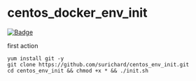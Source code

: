 # centos_docker_env_init

[![Badge](https://img.shields.io/badge/Tested-CentOS_7.9-green)](https://github.com/surichard/centos_env_init)


first action

```
yum install git -y
git clone https://github.com/surichard/centos_env_init.git
cd centos_env_init && chmod +x * && ./init.sh
```
